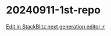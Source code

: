 # 20240911-1st-repo

[Edit in StackBlitz next generation editor ⚡️](https://stackblitz.com/~/github.com/Moseshang123/20240911-1st-repo)